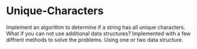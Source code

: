 # Unique-Characters
Implement an algorithm to determine if a string has all unique characters. What if you can not use additional data structures?
Implemented with a few diffrent methods to solve the problems. Using one or two data structure. 

